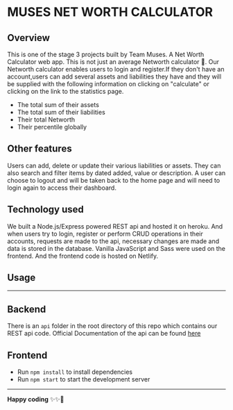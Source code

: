 # MUSES NET WORTH CALCULATOR

## Overview

This is one of the stage 3 projects built by Team Muses. A Net Worth Calculator web app. This is not just an average Networth calculator 🙂. Our Networth calculator enables users to login and register.If they don't have an account,users can add several assets and liabilities they have and they will be supplied with the following information on clicking on "calculate" or clicking on the link to the  statistics page.

- The total sum of their assets
- The total sum of their liabilities
- Their total Networth
- Their percentile globally

## Other features

Users can add, delete or update their various liabilities or assets. They can also search and filter items by dated added, value or description. A user can choose to logout and will be taken back to the home page and will need to login again to access their dashboard. 

## Technology used

We built a Node.js/Express powered REST api and hosted it on heroku. And when users try to login, register or perform CRUD operations in their accounts, requests are made to the api, necessary changes are made and data is stored in the database. Vanilla JavaScript and Sass were used on the frontend. And the frontend code is hosted on Netlify.

## Usage
---

## Backend

There is an `api` folder in the root directory of this repo which contains our REST api code.
Official Documentation of the api can be found [here](https://jaycodist.github.io/muses-backend-docs)


## Frontend
- Run `npm install` to install dependencies
- Run `npm start` to start the development server


---

**Happy coding** ✨✨🚀
